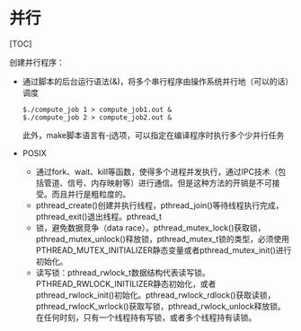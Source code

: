 # 并行

[TOC]

创建并行程序：

- 通过脚本的后台运行语法(&)，将多个串行程序由操作系统并行地（可以的话）调度

	~~~shell
	$./compute_job 1 > compute_job1.out &
	$./compute_job 2 > compute_job2.out &
	~~~

	此外，make脚本语言有-j选项，可以指定在编译程序时执行多个少并行任务

- POSIX

	- 通过fork、wait、kill等函数，使得多个进程并发执行，通过IPC技术（包括管道、信号、内存映射等）进行通信。但是这种方法的开销是不可接受。而且并行是粗粒度的。
	- pthread_create()创建并执行线程，pthread_join()等待线程执行完成，pthread_exit()退出线程。pthread_t
	- 锁，避免数据竞争（data race）。pthread_mutex_lock()获取锁，pthread_mutex_unlock()释放锁，pthread_mutex_t锁的类型，必须使用PTHREAD_MUTEX_INITIALIZER静态变量或者pthread_mutex_init()进行初始化。
	- 读写锁：pthread_rwlock_t数据结构代表读写锁。PTHREAD_RWLOCK_INITILIZER静态初始化，或者pthread_rwlock_init()初始化。pthread_rwlock_rdlock()获取读锁，pthread_rwlocK_wrlock()获取写锁，pthread_rwlock_unlock释放锁。在任何时刻，只有一个线程持有写锁，或者多个线程持有读锁。

